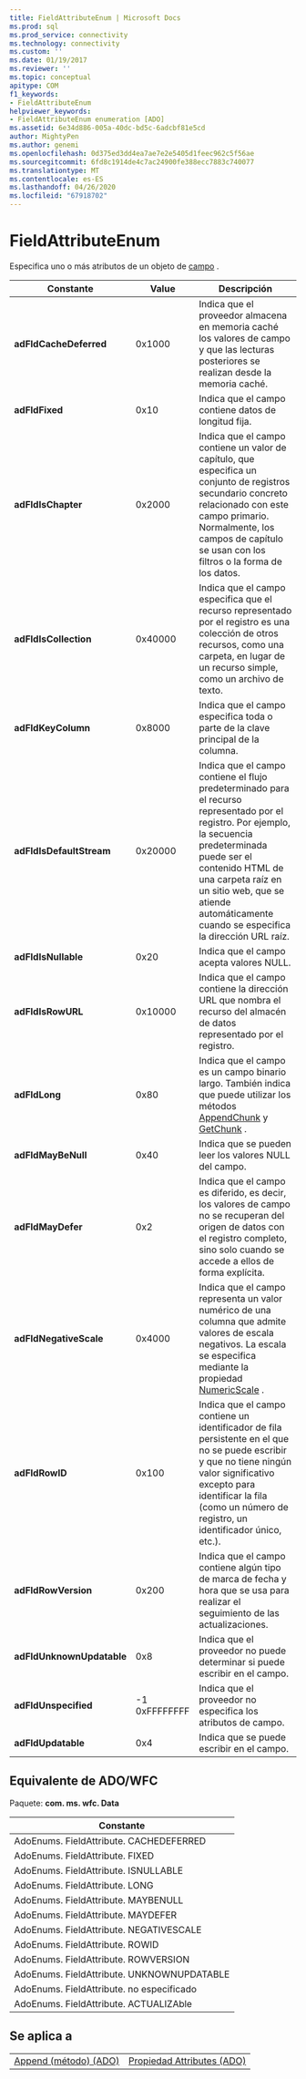 ```yaml
---
title: FieldAttributeEnum | Microsoft Docs
ms.prod: sql
ms.prod_service: connectivity
ms.technology: connectivity
ms.custom: ''
ms.date: 01/19/2017
ms.reviewer: ''
ms.topic: conceptual
apitype: COM
f1_keywords:
- FieldAttributeEnum
helpviewer_keywords:
- FieldAttributeEnum enumeration [ADO]
ms.assetid: 6e34d886-005a-40dc-bd5c-6adcbf81e5cd
author: MightyPen
ms.author: genemi
ms.openlocfilehash: 0d375ed3dd4ea7ae7e2e5405d1feec962c5f56ae
ms.sourcegitcommit: 6fd8c1914de4c7ac24900fe388ecc7883c740077
ms.translationtype: MT
ms.contentlocale: es-ES
ms.lasthandoff: 04/26/2020
ms.locfileid: "67918702"
---
```

# <a name="fieldattributeenum"></a>FieldAttributeEnum
Especifica uno o más atributos de un objeto de [campo](../../../ado/reference/ado-api/field-object.md) .  
  
|Constante|Value|Descripción|  
|--------------|-----------|-----------------|  
|**adFldCacheDeferred**|0x1000|Indica que el proveedor almacena en memoria caché los valores de campo y que las lecturas posteriores se realizan desde la memoria caché.|  
|**adFldFixed**|0x10|Indica que el campo contiene datos de longitud fija.|  
|**adFldIsChapter**|0x2000|Indica que el campo contiene un valor de capítulo, que especifica un conjunto de registros secundario concreto relacionado con este campo primario. Normalmente, los campos de capítulo se usan con los filtros o la forma de los datos.|  
|**adFldIsCollection**|0x40000|Indica que el campo especifica que el recurso representado por el registro es una colección de otros recursos, como una carpeta, en lugar de un recurso simple, como un archivo de texto.|  
|**adFldKeyColumn**|0x8000|Indica que el campo especifica toda o parte de la clave principal de la columna.|  
|**adFldIsDefaultStream**|0x20000|Indica que el campo contiene el flujo predeterminado para el recurso representado por el registro. Por ejemplo, la secuencia predeterminada puede ser el contenido HTML de una carpeta raíz en un sitio web, que se atiende automáticamente cuando se especifica la dirección URL raíz.|  
|**adFldIsNullable**|0x20|Indica que el campo acepta valores NULL.|  
|**adFldIsRowURL**|0x10000|Indica que el campo contiene la dirección URL que nombra el recurso del almacén de datos representado por el registro.|  
|**adFldLong**|0x80|Indica que el campo es un campo binario largo. También indica que puede utilizar los métodos [AppendChunk](../../../ado/reference/ado-api/appendchunk-method-ado.md) y [GetChunk](../../../ado/reference/ado-api/getchunk-method-ado.md) .|  
|**adFldMayBeNull**|0x40|Indica que se pueden leer los valores NULL del campo.|  
|**adFldMayDefer**|0x2|Indica que el campo es diferido, es decir, los valores de campo no se recuperan del origen de datos con el registro completo, sino solo cuando se accede a ellos de forma explícita.|  
|**adFldNegativeScale**|0x4000|Indica que el campo representa un valor numérico de una columna que admite valores de escala negativos. La escala se especifica mediante la propiedad [NumericScale](../../../ado/reference/ado-api/numericscale-property-ado.md) .|  
|**adFldRowID**|0x100|Indica que el campo contiene un identificador de fila persistente en el que no se puede escribir y que no tiene ningún valor significativo excepto para identificar la fila (como un número de registro, un identificador único, etc.).|  
|**adFldRowVersion**|0x200|Indica que el campo contiene algún tipo de marca de fecha y hora que se usa para realizar el seguimiento de las actualizaciones.|  
|**adFldUnknownUpdatable**|0x8|Indica que el proveedor no puede determinar si puede escribir en el campo.|  
|**adFldUnspecified**|-1 0xFFFFFFFF|Indica que el proveedor no especifica los atributos de campo.|  
|**adFldUpdatable**|0x4|Indica que se puede escribir en el campo.|  
  
## <a name="adowfc-equivalent"></a>Equivalente de ADO/WFC  
 Paquete: **com. ms. wfc. Data**  
  
|Constante|  
|--------------|  
|AdoEnums. FieldAttribute. CACHEDEFERRED|  
|AdoEnums. FieldAttribute. FIXED|  
|AdoEnums. FieldAttribute. ISNULLABLE|  
|AdoEnums. FieldAttribute. LONG|  
|AdoEnums. FieldAttribute. MAYBENULL|  
|AdoEnums. FieldAttribute. MAYDEFER|  
|AdoEnums. FieldAttribute. NEGATIVESCALE|  
|AdoEnums. FieldAttribute. ROWID|  
|AdoEnums. FieldAttribute. ROWVERSION|  
|AdoEnums. FieldAttribute. UNKNOWNUPDATABLE|  
|AdoEnums. FieldAttribute. no especificado|  
|AdoEnums. FieldAttribute. ACTUALIZAble|  
  
## <a name="applies-to"></a>Se aplica a  
  
|||  
|-|-|  
|[Append (método) (ADO)](../../../ado/reference/ado-api/append-method-ado.md)|[Propiedad Attributes (ADO)](../../../ado/reference/ado-api/attributes-property-ado.md)|
